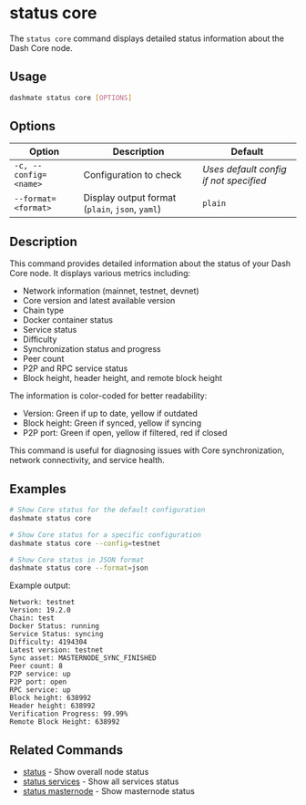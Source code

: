 # status core

The `status core` command displays detailed status information about the Dash Core node.

## Usage

```bash
dashmate status core [OPTIONS]
```

## Options

| Option | Description | Default |
|--------|-------------|--------|
| `-c, --config=<name>` | Configuration to check | *Uses default config if not specified* |
| `--format=<format>` | Display output format (`plain`, `json`, `yaml`) | `plain` |

## Description

This command provides detailed information about the status of your Dash Core node. It displays various metrics including:

- Network information (mainnet, testnet, devnet)
- Core version and latest available version
- Chain type
- Docker container status
- Service status
- Difficulty
- Synchronization status and progress
- Peer count
- P2P and RPC service status
- Block height, header height, and remote block height

The information is color-coded for better readability:
- Version: Green if up to date, yellow if outdated
- Block height: Green if synced, yellow if syncing
- P2P port: Green if open, yellow if filtered, red if closed

This command is useful for diagnosing issues with Core synchronization, network connectivity, and service health.

## Examples

```bash
# Show Core status for the default configuration
dashmate status core

# Show Core status for a specific configuration
dashmate status core --config=testnet

# Show Core status in JSON format
dashmate status core --format=json
```

Example output:
```
Network: testnet
Version: 19.2.0
Chain: test
Docker Status: running
Service Status: syncing
Difficulty: 4194304
Latest version: testnet
Sync asset: MASTERNODE_SYNC_FINISHED
Peer count: 8
P2P service: up
P2P port: open
RPC service: up
Block height: 638992
Header height: 638992
Verification Progress: 99.99%
Remote Block Height: 638992
```

## Related Commands

- [status](./status.md) - Show overall node status
- [status services](./services.md) - Show all services status
- [status masternode](./masternode.md) - Show masternode status